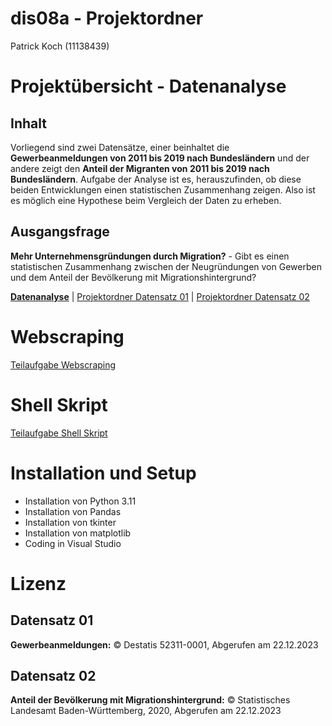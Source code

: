 # dis08a - Projektordner
Patrick Koch (11138439)

# Projektübersicht - Datenanalyse
## Inhalt
Vorliegend sind zwei Datensätze, einer beinhaltet die **Gewerbeanmeldungen von 2011 bis 2019 nach Bundesländern** und der andere zeigt den **Anteil der Migranten von 2011 bis 2019 nach Bundesländern**. Aufgabe der Analyse ist es, herauszufinden, ob diese beiden Entwicklungen einen statistischen Zusammenhang zeigen. Also ist es möglich eine Hypothese beim Vergleich der Daten zu erheben.

## Ausgangsfrage
**Mehr Unternehmensgründungen durch Migration?** - Gibt es einen statistischen Zusammenhang zwischen der Neugründungen von Gewerben und dem Anteil der Bevölkerung mit Migrationshintergrund?

**[Datenanalyse](analysis)** | [Projektordner Datensatz 01](dataset01) | [Projektordner Datensatz 02](dataset02)

# Webscraping
[Teilaufgabe Webscraping](webscraping)

# Shell Skript
[Teilaufgabe Shell Skript](shellscript)

# Installation und Setup
- Installation von Python 3.11
- Installation von Pandas
- Installation von tkinter
- Installation von matplotlib
- Coding in Visual Studio

# Lizenz
## Datensatz 01
**Gewerbeanmeldungen:** © Destatis 52311-0001, Abgerufen am 22.12.2023

## Datensatz 02
**Anteil der Bevölkerung mit Migrationshintergrund:** © Statistisches Landesamt Baden-Württemberg, 2020, Abgerufen am 22.12.2023

